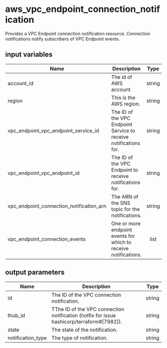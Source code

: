 # aws_vpc_endpoint_connection_notification

Provides a VPC Endpoint connection notification resource. Connection notifications notify subscribers of VPC Endpoint events.

## input variables

| Name | Description | Type | Default | Required |
|------|-------------|:----:|:-----:|:-----:|
|account_id|The id of AWS account.|string||Yes|
|region|This is the AWS region.|string|us-east-1|Yes|
|vpc_endpoint_vpc_endpoint_service_id|The ID of the VPC Endpoint Service to receive notifications for.|string||Yes|
|vpc_endpoint_vpc_endpoint_id|The ID of the VPC Endpoint to receive notifications for.|string||Yes|
|vpc_endpoint_connection_notification_arn|The ARN of the SNS topic for the notifications.|string||Yes|
|vpc_endpoint_connection_events|One or more endpoint events for which to receive notifications.|list|["Accept", "Reject"]|No|

## output parameters

| Name | Description | Type |
|------|-------------|:----:|
|id|The ID of the VPC connection notification.|string|
|thub_id|TThe ID of the VPC connection notification (hotfix for issue hashicorp/terraform#[7982]).|string|
|state|The state of the notification.|string|
|notification_type|The type of notification.|string|
